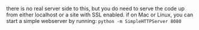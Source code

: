 there is no real server side to this, but you do need to serve the code up from either localhost or a site with SSL enabled. 
if on Mac or Linux, you can start a simple webserver by running: ``python -m SimpleHTTPServer 8080``
